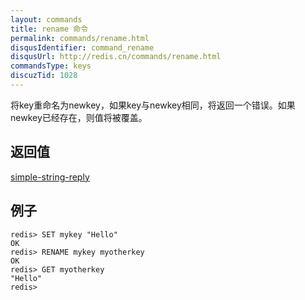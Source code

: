 ```yaml
---
layout: commands
title: rename 命令
permalink: commands/rename.html
disqusIdentifier: command_rename
disqusUrl: http://redis.cn/commands/rename.html
commandsType: keys
discuzTid: 1028
---
```


将key重命名为newkey，如果key与newkey相同，将返回一个错误。如果newkey已经存在，则值将被覆盖。

## 返回值

[simple-string-reply](/topics/protocol.html#simple-string-reply)

## 例子

	redis> SET mykey "Hello"
	OK
	redis> RENAME mykey myotherkey
	OK
	redis> GET myotherkey
	"Hello"
	redis> 